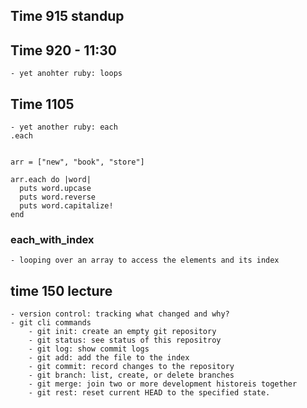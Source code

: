 ## Time 915 standup

## Time 920 - 11:30 
    - yet anohter ruby: loops

## Time 1105 
    - yet another ruby: each
    .each

```

arr = ["new", "book", "store"]

arr.each do |word|
  puts word.upcase
  puts word.reverse
  puts word.capitalize!
end
```

### each_with_index
    - looping over an array to access the elements and its index




## time 150 lecture
    - version control: tracking what changed and why?
    - git cli commands
        - git init: create an empty git repository
        - git status: see status of this repositroy
        - git log: show commit logs
        - git add: add the file to the index
        - git commit: record changes to the repository
        - git branch: list, create, or delete branches
        - git merge: join two or more development historeis together
        - git rest: reset current HEAD to the specified state.